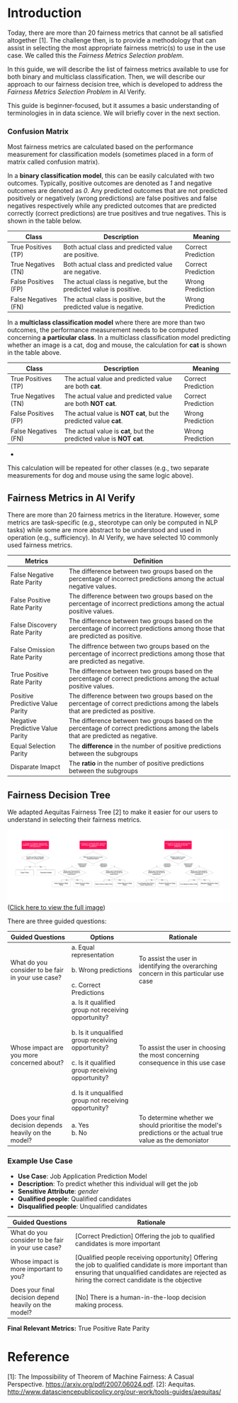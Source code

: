 # Introduction
Today, there are more than 20 fairness metrics that cannot be all satisfied altogether [1]. The challenge then, is to provide a methodology that can assist in selecting the most appropriate fairness metric(s) to use in the use case. We called this the *Fairness Metrics Selection problem*.

In this guide, we will describe the list of fairness metrics available to use for both binary and multiclass classification. Then, we will describe our approach to our fairness decision tree, which is developed to address the *Fairness Metrics Selection Problem* in AI Verify.

This guide is beginner-focused, but it assumes a basic understanding of terminologies in in data science. We will briefly cover in the next section.

### Confusion Matrix
Most fairness metrics are calculated based on the performance measurement for classification models (sometimes placed in a form of matrix called confusion matrix).

In a **binary classification model**, this can be easily calculated with two outcomes. Typically, positive outcomes are denoted as *1* and negative outcomes are denoted as *0*. Any predicted outcomes that are not predicted positively or negatively (wrong predictions) are false positives and false negatives respectively while any predicted outcomes that are predicted correctly (correct predictions) are true positives and true negatives. This is shown in the table below.

| Class      | Description | Meaning | 
| ----------- | ----------- | ----------- |
| True Positives (TP)     | Both actual class and predicted value are positive.      | Correct Prediction       |
| True Negatives (TN)     | Both actual class and predicted value are negative.      | Correct Prediction       |
| False Positives (FP)     | The actual class is negative, but the predicted value is positive.     | Wrong Prediction       |
| False Negatives (FN)     | The actual class is positive, but the predicted value is negative.     | Wrong Prediction       |

In a **multiclass classification model** where there are more than two outcomes, the performance measurement needs to be computed concerning **a particular class**. In a multiclass classification model predicting whether an image is a cat, dog and mouse, the calculation for **cat** is shown in the table above.

| Class      | Description | Meaning | 
| ----------- | ----------- | ----------- |
| True Positives (TP)     |  The actual value and predicted value are both **cat**.     | Correct Prediction       |
| True Negatives (TN)     | The actual value and predicted value are both **NOT cat**.     | Correct Prediction       |
| False Positives (FP)     | The actual value is **NOT cat**, but the predicted value **cat**.    | Wrong Prediction       |
| False Negatives (FN)     | The actual value is **cat**, but the predicted value is **NOT cat**.     | Wrong Prediction       |
-
This calculation will be repeated for other classes (e.g., two separate measurements for dog and mouse using the same logic above).

## Fairness Metrics in AI Verify

There are more than 20 fairness metrics in the literature. However, some metrics are task-specific (e.g., steorotype can only be computed in NLP tasks) while some are more abstract to be understood and used in operation (e.g., sufficiency). In AI Verify, we have selected 10 commonly used fairness metrics.

| Metrics     | Definition | 
| -----------  | ----------- |
| False Negative Rate Parity | The difference between two groups based on the percentage of incorrect predictions among the actual negative values.|
| False Positive Rate Parity | The difference between two groups based on the percentage of incorrect predictions among the actual positive values. |
| False Discovery Rate Parity | The difference between two groups based on the percentage of incorrect predictions among those that are predicted as positive. |
| False Omission Rate Parity | The diffrence between two groups based on the percentage of incorrect predictions among those that are predicted as negative. |
| True Positive Rate Parity | The difference between two groups based on the percentage of correct predictions among the actual positive values. |
| Positive Predictive Value Parity | The difference between two groups based on the percentage of correct predictions among the labels that are predicted as positive. |
| Negative Predictive Value Parity | The difference between two groups based on the percentage of correct predictions among the labels that are predicted as negative. |
| Equal Selection Parity     | The **difference** in the number of positive predictions between the subgroups  |
| Disparate Imapct     |  The **ratio** in the number of positive predictions between the subgroups  |

## Fairness Decision Tree

We adapted Aequitas Fairness Tree [2] to make it easier for our users to understand in selecting their fairness metrics. 

![](./images/fairness_tree.png)
([Click here to view the full image](./images/fairness_tree.png))

There are three guided questions:

| Guided Questions     | Options | Rationale |  
| -----------  | ----------- | --- | 
| What do you consider to be fair in your use case?  | a. Equal representation<br/><br/>b. Wrong predictions<br/><br/>c. Correct Predictions | To assist the user in identifying the overarching concern in this particular use case  |
| Whose impact are you more concerned about?  | a. Is it qualified group not receiving opportunity?<br/><br/>b. Is it unqualified group receiving opportunity?<br/><br/>c. Is it qualified group receiving opportunity?<br/><br/>d. Is it unqualified group not receiving opportunity? | To assist the user in choosing the most concerning consequence in this use case |
| Does your final decision depends heavily on the model?  | a. Yes<br/>b. No | To determine whether we should prioritise the model's predictions or the actual true value as the demoniator |

### Example Use Case

- **Use Case**: Job Application Prediction Model
- **Description**: To predict whether this individual will get the job
- **Sensitive Attribute**: *gender*
- **Qualified people**: Qualified candidates
- **Disqualified people**: Unqualified candidates

| Guided Questions    | Rationale |  
| -----------  | ----------- |
| What do you consider to be fair in your use case?    | [Correct Prediction] Offering the job to qualified candidates is more important |  
| Whose impact is more important to you?    | [Qualified people receiving opportunity] Offering the job to qualified candidate is more important than ensuring that unqualified candidates are rejected as hiring the correct candidate is the objective | 
| Does your final decision depend heavily on the model?    | [No] There is a human-in-the-loop decision making process. | 

**Final Relevant Metrics:** True Positive Rate Parity


# Reference
[1]: The Impossibility of Theorem of Machine Fairness: A Casual Perspective. https://arxiv.org/pdf/2007.06024.pdf.
[2]: Aequitas. http://www.datasciencepublicpolicy.org/our-work/tools-guides/aequitas/